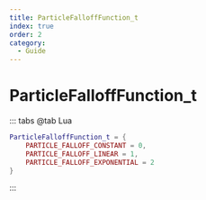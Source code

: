 ```yaml
---
title: ParticleFalloffFunction_t
index: true
order: 2
category:
  - Guide
---
```


# ParticleFalloffFunction_t
::: tabs
@tab Lua
```lua
ParticleFalloffFunction_t = {
    PARTICLE_FALLOFF_CONSTANT = 0,
    PARTICLE_FALLOFF_LINEAR = 1,
    PARTICLE_FALLOFF_EXPONENTIAL = 2
}
```
:::